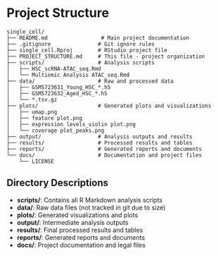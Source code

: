 # Project Structure

```
single_cell/
├── README.md                 # Main project documentation
├── .gitignore               # Git ignore rules
├── single_cell.Rproj        # RStudio project file
├── PROJECT_STRUCTURE.md     # This file - project organization
├── scripts/                 # Analysis scripts
│   ├── HSC_scRNA-ATAC_seq.Rmd
│   └── Multiomic Analysis ATAC_seq.Rmd
├── data/                    # Raw and processed data
│   ├── GSM5723631_Young_HSC_*.h5
│   ├── GSM5723632_Aged_HSC_*.h5
│   └── *.tsv.gz
├── plots/                   # Generated plots and visualizations
│   ├── umap.png
│   ├── feature plot.png
│   ├── expression levels_violin plot.png
│   └── coverage plot_peaks.png
├── output/                  # Analysis outputs and results
├── results/                 # Processed results and tables
├── reports/                 # Generated reports and documents
└── docs/                    # Documentation and project files
    └── LICENSE
```

## Directory Descriptions

- **scripts/**: Contains all R Markdown analysis scripts
- **data/**: Raw data files (not tracked in git due to size)
- **plots/**: Generated visualizations and plots
- **output/**: Intermediate analysis outputs
- **results/**: Final processed results and tables
- **reports/**: Generated reports and documents
- **docs/**: Project documentation and legal files 